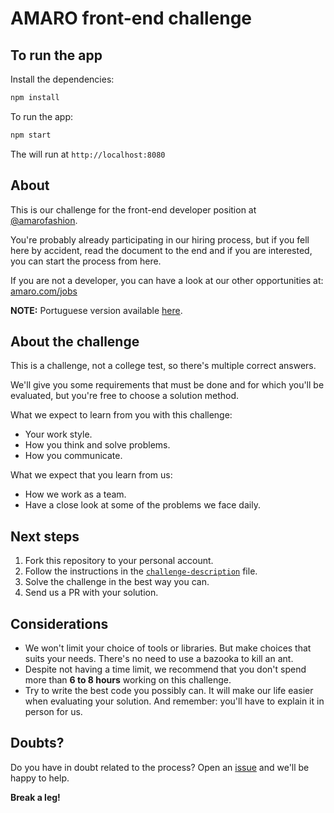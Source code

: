 # AMARO front-end challenge

## To run the app

Install the dependencies:

```sh
npm install
```

To run the app:

```sh
npm start
```

The will run at `http://localhost:8080`

## About

This is our challenge for the front-end developer position at [@amarofashion](https://github.com/amarofashion).

You're probably already participating in our hiring process, but if you fell here by accident, read the document to the end and if you are interested, you can start the process from here.

If you are not a developer, you can have a look at our other opportunities at: [amaro.com/jobs](https://amaro.com/jobs)

**NOTE:** Portuguese version available [here](README_pt.md).

## About the challenge

This is a challenge, not a college test, so there's multiple correct answers.

We'll give you some requirements that must be done and for which you'll be evaluated, but you're free to choose a solution method.

What we expect to learn from you with this challenge:

- Your work style.
- How you think and solve problems.
- How you communicate.

What we expect that you learn from us:

- How we work as a team.
- Have a close look at some of the problems we face daily.

## Next steps

1. Fork this repository to your personal account.
2. Follow the instructions in the [`challenge-description`](/challenge-description.md) file.
3. Solve the challenge in the best way you can.
4. Send us a PR with your solution.

## Considerations

- We won't limit your choice of tools or libraries. But make choices that suits your needs. There's no need to use a bazooka to kill an ant.
- Despite not having a time limit, we recommend that you don't spend more than **6 to 8 hours** working on this challenge.
- Try to write the best code you possibly can. It will make our life easier when evaluating your solution. And remember: you'll have to explain it in person for us.

## Doubts?

Do you have in doubt related to the process? Open an [issue](https://github.com/amaroteam/front-end-challenge/issues) and we'll be happy to help.

**Break a leg!**
